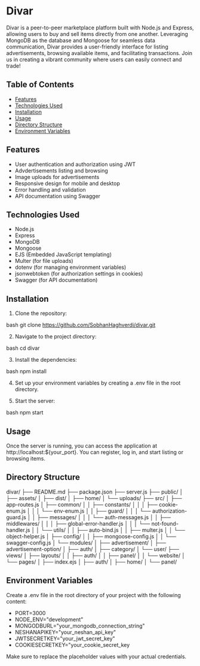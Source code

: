 # Divar

Divar is a peer-to-peer marketplace platform built with Node.js and Express, allowing users to buy and sell items directly from one another. Leveraging MongoDB as the database and Mongoose for seamless data communication, Divar provides a user-friendly interface for listing advertisements, browsing available items, and facilitating transactions. Join us in creating a vibrant community where users can easily connect and trade!

## Table of Contents
- [Features](#features)
- [Technologies Used](#technologies-used)
- [Installation](#installation)
- [Usage](#usage)
- [Directory Structure](#directory-structure)
- [Environment Variables](#environment-variables)

## Features
- User authentication and authorization using JWT
- Advdertisements listing and browsing
- Image uploads for advertisements
- Responsive design for mobile and desktop
- Error handling and validation
- API documentation using Swagger

## Technologies Used
- Node.js
- Express
- MongoDB
- Mongoose
- EJS (Embedded JavaScript templating)
- Multer (for file uploads)
- dotenv (for managing environment variables)
- jsonwebtoken (for authorization settings in cookies)
- Swagger (for API documentation)

## Installation

1. Clone the repository:
   
bash
 git clone https://github.com/SobhanHaghverdi/divar.git

2. Navigate to the project directory:
   
bash
 cd divar
 
3. Install the dependencies:
   
bash
 npm install
 
4. Set up your environment variables by creating a .env file in the root directory.

5. Start the server:

bash
 npm start

## Usage
Once the server is running, you can access the application at http://localhost:${your_port}. You can register, log in, and start listing or browsing items.

## Directory Structure
divar/
    ├── README.md
    ├── package.json
    ├── server.js
    ├── public/
    │   ├── assets/
    │   ├── dist/
    │   ├── home/
    │   └── uploads/
    ├── src/
    │   ├── app-routes.js
    │   ├── common/
    │   │   ├── constants/
    │   │   │   ├── cookie-enum.js
    │   │   │   └── env-enum.js
    │   │   ├── guard/
    │   │   │   └── authorization-guard.js
    │   │   ├── messages/
    │   │   │   └── auth-messages.js
    │   │   ├── middlewares/
    │   │   │   ├── global-error-handler.js
    │   │   │   └── not-found-handler.js
    │   │   └── utils/
    │   │       ├── auto-bind.js
    │   │       ├── multer.js
    │   │       └── object-helper.js
    │   ├── config/
    │   │   ├── mongoose-config.js
    │   │   └── swagger-config.js
    │   └── modules/
    │       ├── advertisement/
    │       ├── advertisement-option/
    │       ├── auth/
    │       ├── category/
    │       └── user/
    ├── views/
    │   ├── layouts/
    │   │   ├── auth/
    │   │   ├── panel/
    │   │   └── website/
    │   └── pages/
    │       ├── index.ejs
    │       ├── auth/
    │       ├── home/
    │       └── panel/
    

## Environment Variables

Create a .env file in the root directory of your project with the following content:

- PORT=3000
- NODE_ENV="development"
- MONGODBURL="your_mongodb_connection_string"
- NESHANAPIKEY="your_neshan_api_key"
- JWTSECRETKEY="your_jwt_secret_key"
- COOKIESECRETKEY="your_cookie_secret_key


Make sure to replace the placeholder values with your actual credentials.
